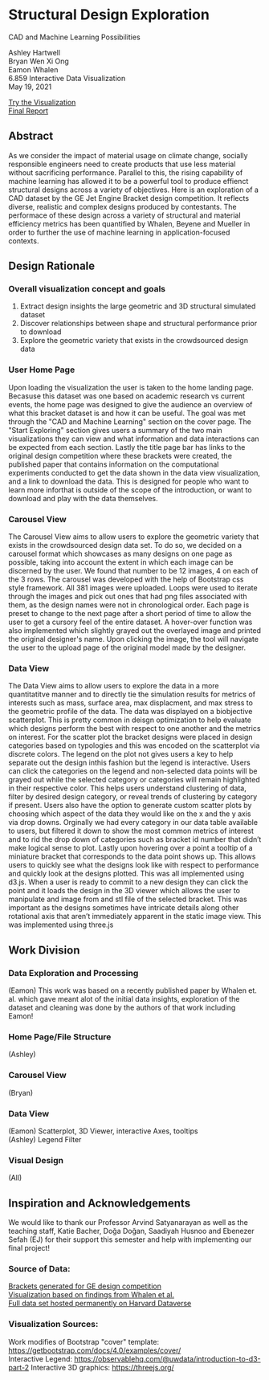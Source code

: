 # Structural Design Exploration
CAD and Machine Learning Possibilities

Ashley Hartwell  
Bryan Wen Xi Ong  
Eamon Whalen<br>
6.859 Interactive Data Visualization<br>
May 19, 2021<br>

[Try the Visualization](https://6859-sp21.github.io/final-project-structural_design_exploration/) <br>
[Final Report](https://docs.google.com/document/d/1oNeSM8zf2lmE1hdvTT-8jw6LCKGyztRjKmZ7nFZ6P-g/edit?usp=sharing)

## Abstract
As we consider the impact of material usage on climate change, socially responsible engineers need to create products that use less material without sacrificing performance. Parallel to this, the rising capability of machine learning has allowed it to be a powerful tool to produce effienct structural designs across a variety of objectives. Here is an exploration of a CAD dataset by the GE Jet Engine Bracket design competition. It reflects diverse, realistic and complex designs produced by contestants. The performace of these design across a variety of structural and material efficiency metrics has been quantified by Whalen, Beyene and Mueller in order to further the use of machine learning in application-focused contexts.

## Design Rationale
### Overall visualization concept and goals
1. Extract design insights the large geometric and 3D structural simulated dataset <br>
2. Discover relationships between shape and structural performance prior to download <br>
3. Explore the geometric variety that exists in the crowdsourced design data

### User Home Page
Upon loading the visualization the user is taken to the home landing page. Becasuse this dataset was one based on academic research vs current events, the home page was designed to give the audience an overview of what this bracket dataset is and how it can be useful. The goal was met through the "CAD and Machine Learning" section on the cover page. The "Start Exploring" section gives users a summary of the two main visualizations they can view and what information and data interactions can be expected from each section. Lastly the title page bar has links to the original design competition where these brackets were created, the published paper that contains information on the computational experiments conducted to get the data shown in the data view visualization, and a link to download the data. This is designed for people who want to learn more inforthat is outside of the scope of the introduction, or want to download and play with the data themselves. 

### Carousel View
The Carousel View aims to allow users to explore the geometric variety that exists in the crowdsourced design data set. To do so, we decided on a carousel format which showcases as many designs on one page as possible, taking into account the extent in which each image can be discerned by the user. We found that number to be 12 images, 4 on each of the 3 rows. The carousel was developed with the help of Bootstrap css style framework. All 381 images were uploaded. Loops were used to iterate through the images and pick out ones that had png files associated with them, as the design names were not in chronological order. Each page is preset to change to the next page after a short period of time to allow the user to get a cursory feel of the entire dataset. A hover-over function was also implemented which slightly grayed out the overlayed image and printed the original designer's name. Upon clicking the image, the tool will navigate the user to the upload page of the original model made by the designer.

### Data View
The Data View aims to allow users to explore the data in a more quantitatitve manner and to directly tie the simulation results for metrics of interests such as mass, surface area, max displacment, and max stress to the geometric profile of the data. The data was displayed on a biobjective scatterplot. This is pretty common in deisgn optimization to help evaluate which designs perform the best with respect to one another and the metrics on interest. For the scatter plot the bracket designs were placed in design categories based on typologies and this was encoded on the scatterplot via discrete colors. The legend on the plot not gives users a key to help separate out the design inthis fashion but the legend is interactive. Users can click the categories on the legend and non-selected data points will be grayed out while the selected category or categories will remain highlighted in their respective color. This helps users understand clustering of data, filter by desired design category, or reveal trends of clustering by category if present. Users also have the option to generate custom scatter plots by choosing which aspect of the data they would like on the x and the y axis via drop downs. Orginally we had every category in our data table available to users, but filtered it down to show the most common metrics of interest and to rid the drop down of categories such as bracket id number that didn’t make logical sense to plot. Lastly upon hovering over a point a tooltip of a miniature bracket that corresponds to the data point shows up. This allows users to quickly see what the designs look like with respect to performance and quickly look at the designs plotted. This was all implemented using d3.js. When a user is ready to commit to a new design they can click the point and it loads the design in the 3D viewer which allows the user to manipulate and image from and stl file of the selected bracket. This was important as the designs sometimes have intricate details along other rotational axis that aren’t immediately apparent in the static image view. This was implemented using three.js

## Work Division
### Data Exploration and Processing
(Eamon) This work was based on a recently published paper by Whalen et. al. which gave meant alot of the initial data insights, exploration of the dataset and cleaning was done by the authors of that work including Eamon! 

### Home Page/File Structure
(Ashley)

### Carousel View
(Bryan)

### Data View
(Eamon) Scatterplot, 3D Viewer, interactive Axes, tooltips
<br>
(Ashley) Legend Filter

### Visual Design
(All)

## Inspiration and Acknowledgements
We would like to thank our Professor Arvind Satyanarayan as well as the teaching staff, Katie Bacher, Doğa Doğan, Saadiyah Husnoo and Ebenezer Sefah (EJ) for their support this semester and help with implementing our final project!

### Source of Data: 
[Brackets generated for GE design competition](https://grabcad.com/challenges/ge-jet-engine-bracket-challenge) <br>
[Visualization based on findings from Whalen et al.](https://arxiv.org/abs/2105.03534) <br>
[Full data set hosted permanently on Harvard Dataverse](https://dataverse.harvard.edu/dataset.xhtml?persistentId=doi:10.7910/DVN/XFUWJG)

### Visualization Sources: 
Work modifies of Bootstrap "cover" template: https://getbootstrap.com/docs/4.0/examples/cover/ <br>
Interactive Legend: https://observablehq.com/@uwdata/introduction-to-d3-part-2
Interactive 3D graphics: https://threejs.org/

